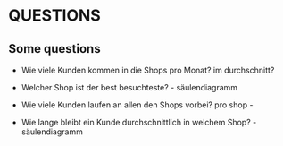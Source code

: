 # QUESTIONS

## Some questions
- Wie viele Kunden kommen in die Shops pro Monat? im durchschnitt?
- Welcher Shop ist der best besuchteste? - säulendiagramm
- Wie viele Kunden laufen an allen den Shops vorbei? pro shop -


- Wie lange bleibt ein Kunde durchschnittlich in welchem Shop? - säulendiagramm